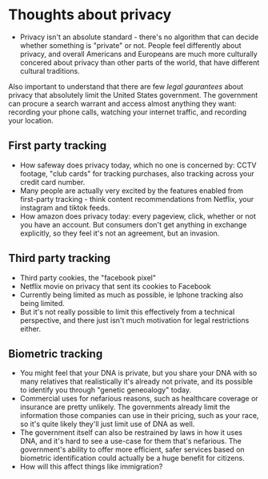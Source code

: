 # Thoughts about privacy

- Privacy isn't an absolute standard - there's no algorithm that can decide whether something is "private" or not. People feel differently about privacy, and overall Americans and Europeans are much more culturally concered about privacy than other parts of the world, that have different cultural traditions.

Also important to understand that there are few _legal gaurantees_ about privacy that absolutely limit the United States government. The government can procure a search warrant and access almost anything they want: recording your phone calls, watching your internet traffic, and recording your location.



## First party tracking

- How safeway does privacy today, which no one is concerned by: CCTV footage, "club cards" for tracking purchases, also tracking across your credit card number.
- Many people are actually very excited by the features enabled from first-party tracking - think content recommendations from Netflix, your instagram and tiktok feeds.
- How amazon does privacy today: every pageview, click, whether or not you have an account. But consumers don't get anything in exchange explicitly, so they feel it's not an agreement, but an invasion.

## Third party tracking

- Third party cookies, the "facebook pixel"
- Netflix movie on privacy that sent its cookies to Facebook
- Currently being limited as much as possible, ie Iphone tracking also being limited.
- But it's not really possible to limit this effectively from a technical perspective, and there just isn't much motivation for legal restrictions either.

## Biometric tracking

- You might feel that your DNA is private, but you share your DNA with so many relatives that realistically it's already not private, and its possible to identify you through "genetic geneoalogy" today.
- Commercial uses for nefarious reasons, such as healthcare coverage or insurance are pretty unlikely. The governments already limit the information those companies can use in their pricing, such as your race, so it's quite likely they'll just limit use of DNA as well.
- The government itself can also be restrained by laws in how it uses DNA, and it's hard to see a use-case for them that's nefarious. The government's ability to offer more efficient, safer services based on biometric identification could actually be a huge benefit for citizens.
- How will this affect things like immigration?